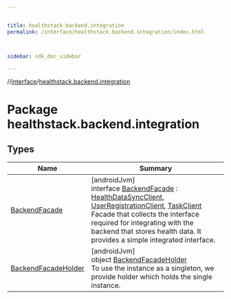 ```yaml
---


title: healthstack.backend.integration
permalink: /interface/healthstack.backend.integration/index.html



sidebar: sdk_doc_sidebar

---
```



//[interface](/bi_interface.html)/[healthstack.backend.integration](index.html)



# Package healthstack.backend.integration



## Types


| Name | Summary |
|---|---|
| [BackendFacade](-backend-facade/index.html) | [androidJvm]<br>interface [BackendFacade](-backend-facade/index.html) : [HealthDataSyncClient](../healthstack.backend.integration.healthdata/-health-data-sync-client/index.html), [UserRegistrationClient](../healthstack.backend.integration.registration/-user-registration-client/index.html), [TaskClient](../healthstack.backend.integration.task/-task-client/index.html)<br>Facade that collects the interface required for integrating with the backend that stores health data. It provides a simple integrated interface. |
| [BackendFacadeHolder](-backend-facade-holder/index.html) | [androidJvm]<br>object [BackendFacadeHolder](-backend-facade-holder/index.html)<br>To use the instance as a singleton, we provide holder which holds the single instance. |



